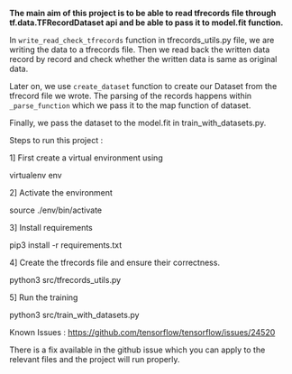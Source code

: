 **The main aim of this project is to be able to read tfrecords file 
through tf.data.TFRecordDataset api and be able to pass it to
model.fit function.**


In `write_read_check_tfrecords` function in tfrecords_utils.py file,
we are writing the data to a tfrecords file.
Then we read back the written data record by record and check whether
the written data is same as original data.

Later on, we use `create_dataset` function to create our Dataset
from the tfrecord file we wrote. The parsing of the records happens
within `_parse_function` which we pass it to the map function of dataset.

Finally, we pass the dataset to the model.fit in train_with_datasets.py.



Steps to run this project :

1] First create a virtual environment using 

virtualenv env

2] Activate the environment

source ./env/bin/activate

3] Install requirements

pip3 install -r requirements.txt

4] Create the tfrecords file and ensure their correctness.

python3 src/tfrecords_utils.py

5] Run the training

python3 src/train_with_datasets.py


Known Issues : 
https://github.com/tensorflow/tensorflow/issues/24520

There is a fix available in the github issue which you can apply 
to the relevant files and the project will run properly.

